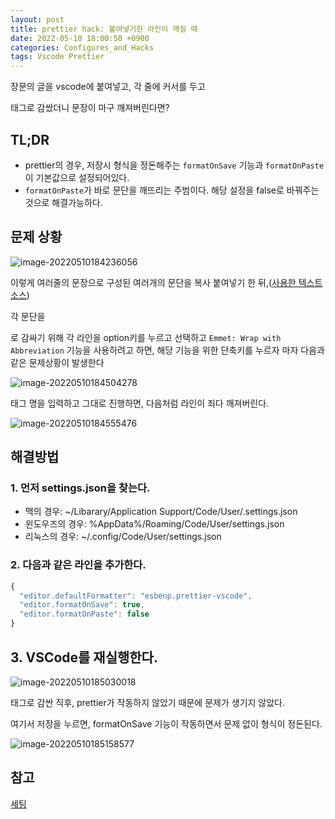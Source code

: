 ```yaml
---
layout: post
title: prettier hack: 붙여넣기한 라인이 깨질 때
date: 2022-05-10 18:00:50 +0900
categories: Configures_and_Hacks
tags: Vscode Prettier
---
```




장문의 글을 vscode에 붙여넣고, 각 줄에 커서를 두고 <p> 태그로 감쌌더니 문장이 마구 깨져버린다면?

## TL;DR

- prettier의 경우, 저장시 형식을 정돈해주는 `formatOnSave` 기능과 `formatOnPaste` 이 기본값으로 설정되어있다.
- `formatOnPaste`가 바로 문단을 깨뜨리는 주범이다. 해당 설정을 false로 바꿔주는 것으로 해결가능하다. 





## 문제 상황

![image-20220510184236056](/assets/img/2022-05-10-prettier-hack-%E1%84%87%E1%85%AE%E1%87%80%E1%84%8B%E1%85%A7%E1%84%82%E1%85%A5%E1%87%82%E1%84%80%E1%85%B5%E1%84%92%E1%85%A1%E1%86%AB-%E1%84%85%E1%85%A1%E1%84%8B%E1%85%B5%E1%86%AB%E1%84%8B%E1%85%B5-%E1%84%81%E1%85%A2%E1%84%8C%E1%85%B5%E1%86%AF-%E1%84%84%E1%85%A2/image-20220510184236056.png)

이렇게 여러줄의 문장으로 구성된 여러개의 문단을 복사 붙여넣기 한 뒤,([사용한 텍스트 소스](https://n.news.naver.com/mnews/article/014/0004831242?sid=101))

각 문단을 <p>로 감싸기 위해 각 라인을 option키를 누르고 선택하고 `Emmet: Wrap with Abbreviation` 기능을 사용하려고 하면, 해당 기능을 위한 단축키를 누르자 마자 다음과 같은 문제상황이 발생한다



![image-20220510184504278](/assets/img/2022-05-10-prettier-hack-%E1%84%87%E1%85%AE%E1%87%80%E1%84%8B%E1%85%A7%E1%84%82%E1%85%A5%E1%87%82%E1%84%80%E1%85%B5%E1%84%92%E1%85%A1%E1%86%AB-%E1%84%85%E1%85%A1%E1%84%8B%E1%85%B5%E1%86%AB%E1%84%8B%E1%85%B5-%E1%84%81%E1%85%A2%E1%84%8C%E1%85%B5%E1%86%AF-%E1%84%84%E1%85%A2/image-20220510184504278.png)



태그 명을 입력하고 그대로 진행하면, 다음처럼 라인이 죄다 깨져버린다.



![image-20220510184555476](/assets/img/2022-05-10-prettier-hack-%E1%84%87%E1%85%AE%E1%87%80%E1%84%8B%E1%85%A7%E1%84%82%E1%85%A5%E1%87%82%E1%84%80%E1%85%B5%E1%84%92%E1%85%A1%E1%86%AB-%E1%84%85%E1%85%A1%E1%84%8B%E1%85%B5%E1%86%AB%E1%84%8B%E1%85%B5-%E1%84%81%E1%85%A2%E1%84%8C%E1%85%B5%E1%86%AF-%E1%84%84%E1%85%A2/image-20220510184555476.png)



## 해결방법



### 1. 먼저 settings.json을 찾는다.



- 맥의 경우: ~/Libarary/Application Support/Code/User/.settings.json
- 윈도우즈의 경우: %AppData%/Roaming/Code/User/settings.json
- 리눅스의 경우: ~/.config/Code/User/settings.json



### 2. 다음과 같은 라인을 추가한다.

```js
{
  "editor.defaultFormatter": "esbenp.prettier-vscode",
  "editor.formatOnSave": true,
  "editor.formatOnPaste": false
}
```



## 3. VSCode를 재실행한다.



![image-20220510185030018](/assets/img/2022-05-10-prettier-hack-%E1%84%87%E1%85%AE%E1%87%80%E1%84%8B%E1%85%A7%E1%84%82%E1%85%A5%E1%87%82%E1%84%80%E1%85%B5%E1%84%92%E1%85%A1%E1%86%AB-%E1%84%85%E1%85%A1%E1%84%8B%E1%85%B5%E1%86%AB%E1%84%8B%E1%85%B5-%E1%84%81%E1%85%A2%E1%84%8C%E1%85%B5%E1%86%AF-%E1%84%84%E1%85%A2/image-20220510185030018.png)



태그로 감싼 직후, prettier가 작동하지 않았기 때문에 문제가 생기지 않았다.

여기서 저장을 누르면, formatOnSave 기능이 작동하면서 문제 없이 형식이 정돈된다.



![image-20220510185158577](/assets/img/2022-05-10-prettier-hack-%E1%84%87%E1%85%AE%E1%87%80%E1%84%8B%E1%85%A7%E1%84%82%E1%85%A5%E1%87%82%E1%84%80%E1%85%B5%E1%84%92%E1%85%A1%E1%86%AB-%E1%84%85%E1%85%A1%E1%84%8B%E1%85%B5%E1%86%AB%E1%84%8B%E1%85%B5-%E1%84%81%E1%85%A2%E1%84%8C%E1%85%B5%E1%86%AF-%E1%84%84%E1%85%A2/image-20220510185158577.png)





## 참고

[세팅](https://glebbahmutov.com/blog/configure-prettier-in-vscode/#settings)